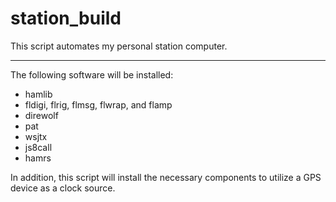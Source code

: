 # station_build

This script automates my personal station computer.

---

The following software will be installed:
- hamlib
- fldigi, flrig, flmsg, flwrap, and flamp
- direwolf
- pat
- wsjtx 
- js8call
- hamrs

In addition, this script will install the necessary components to utilize a GPS device as a clock source.
